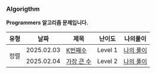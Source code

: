 
### Algorigthm

**Programmers 알고리즘 문제입니다.**

<table>
  <thead>
<tr>
  <th>유형</th>
  <th>날짜</th>
  <th>제목</th>
  <th>난이도</th>
  <th>나의풀이</th>  
</tr>
</thead>
<tbody>
  <tr>
    <td rowspan="2">정렬</td>
    <td>2025.02.03</td>
    <td><a href="https://school.programmers.co.kr/learn/courses/30/lessons/42748">K번째수</a></td>
    <td>Level 1</td>
    <td><a href="https://github.com/woohyuckk/daily-algorithm/blob/main/Level%201/001.%20K%EB%B2%88%EC%A7%B8%EC%88%98.js">나의 풀이</a></td>
  </tr>
  <tr>
    <td>2025.02.04</td>
    <td><a href="https://school.programmers.co.kr/learn/courses/30/lessons/42748">가장 큰 수 </a></td>
    <td>Level 2</td>
    <td><a href="https://github.com/woohyuckk/daily-algorithm/blob/main/Level%202/001.%EA%B0%80%EC%9E%A5%20%ED%81%B0%20%EC%88%98.js">나의 풀이</a></td>
  </tr>
</tbody>
  
</table>
